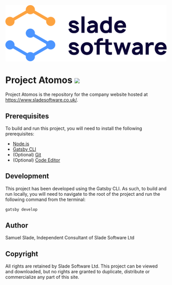 <p align="center">
  <img src="https://raw.githubusercontent.com/sladesoftware/atomos/master/static/images/logo-transparent.png?token=ADCBC2IAB62REIP2B43IOMS7LIZIG" />
</p>

# Project Atomos <img src="https://img.pngio.com/atom-icon-png-401284-free-icons-library-atomic-png-256_256.jpg" width="24" />
Project Atomos is the repository for the company website hosted at https://www.sladesoftware.co.uk/.

## Prerequisites
To build and run this project, you will need to install the following prerequisites:
 * [Node.js](https://nodejs.org/en/)
 * [Gatsby CLI](https://www.gatsbyjs.com/tutorial/part-zero/#using-the-gatsby-cli)
 * (Optional) [Git](https://www.atlassian.com/git/tutorials/install-git)
 * (Optional) [Code Editor](https://www.gatsbyjs.com/tutorial/part-zero/#set-up-a-code-editor)

## Development
This project has been developed using the Gatsby CLI. As such, to build and run locally, you will need to navigate to the root of the project and run the following command from the terminal:

```bash
gatsby develop
```

## Author
Samuel Slade, Independent Consultant of Slade Software Ltd

## Copyright
All rights are retained by Slade Software Ltd. This project can be viewed and downloaded, but no rights are granted to duplicate, distribute or commercialize any part of this site.
